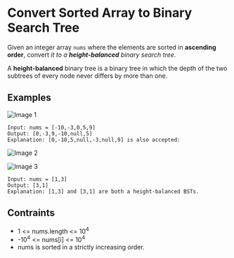 # Convert Sorted Array to Binary Search Tree
Given an integer array `nums` where the elements are sorted in <b>ascending order</b>, convert <i>it to a <b>height-balanced</b> binary search tree</i>.

A <b>height-balanced</b> binary tree is a binary tree in which the depth of the two subtrees of every node never differs by more than one.

## Examples
![Image 1](https://user-images.githubusercontent.com/66882470/126492746-4bf9074e-080e-4246-a532-c091b59ef724.jpg)
```
Input: nums = [-10,-3,0,5,9]
Output: [0,-3,9,-10,null,5]
Explanation: [0,-10,5,null,-3,null,9] is also accepted:
```
![Image 2](https://user-images.githubusercontent.com/66882470/126492595-f08382aa-c996-48fa-9dc2-85e7e1a6b469.jpg)

![Image 3](https://user-images.githubusercontent.com/66882470/126492643-1be9abd9-dd34-4e3c-8ace-a22c760f5f61.jpg)
```
Input: nums = [1,3]
Output: [3,1]
Explanation: [1,3] and [3,1] are both a height-balanced BSTs.
```

## Contraints
* 1 <= nums.length <= 10<sup>4</sup>
* -10<sup>4</sup> <= nums[i] <= 10<sup>4</sup>
* nums is sorted in a strictly increasing order.
